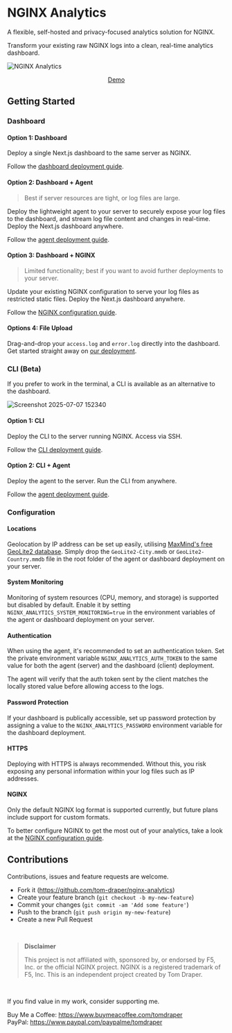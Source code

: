 # NGINX Analytics

A flexible, self-hosted and privacy-focused analytics solution for NGINX.

Transform your existing raw NGINX logs into a clean, real-time analytics dashboard.

![NGINX Analytics](https://github.com/user-attachments/assets/b0fc1334-22e0-4d2c-9219-29d69a86a679)

<p align="center">
  <a href="https://nginx.apianalytics.dev/dashboard/demo">Demo</a>
</p>

## Getting Started

### Dashboard

#### Option 1: Dashboard

Deploy a single Next.js dashboard to the same server as NGINX.

Follow the <a href="./dashboard/README.md">dashboard deployment guide</a>.

#### Option 2: Dashboard + Agent

> Best if server resources are tight, or log files are large.

Deploy the lightweight agent to your server to securely expose your log files to the dashboard, and stream log file content and changes in real-time. Deploy the Next.js dashboard anywhere. 

Follow the <a href="./agent/README.md">agent deployment guide</a>.

#### Option 3: Dashboard + NGINX

> Limited functionality; best if you want to avoid further deployments to your server.

Update your existing NGINX configuration to serve your log files as restricted static files. Deploy the Next.js dashboard anywhere.

Follow the <a href="./dashboard/nginx/README.md">NGINX configuration guide</a>.

#### Options 4: File Upload

Drag-and-drop your `access.log` and `error.log` directly into the dashboard. Get started straight away on <a href="https://nginx.apianalytics.dev/dashboard">our deployment</a>.

### CLI (Beta)

If you prefer to work in the terminal, a CLI is available as an alternative to the dashboard. 

![Screenshot 2025-07-07 152340](https://github.com/user-attachments/assets/a9b4bdd7-0773-46da-8811-9bd47046a22c)

#### Option 1: CLI

Deploy the CLI to the server running NGINX. Access via SSH.

Follow the <a href="./cli/README.md">CLI deployment guide</a>.

#### Option 2: CLI + Agent 

Deploy the agent to the server. Run the CLI from anywhere.

Follow the <a href="./agent/README.md">agent deployment guide</a>.

### Configuration

#### Locations

Geolocation by IP address can be set up easily, utilising <a href="https://www.maxmind.com/en/home">MaxMind's free GeoLite2 database</a>. Simply drop the `GeoLite2-City.mmdb` or `GeoLite2-Country.mmdb` file in the root folder of the agent or dashboard deployment on your server.

#### System Monitoring

Monitoring of system resources (CPU, memory, and storage) is supported but disabled by default. Enable it by setting `NGINX_ANALYTICS_SYSTEM_MONITORING=true` in the environment variables of the agent or dashboard deployment on your server.

#### Authentication

When using the agent, it's recommended to set an authentication token. Set the private environment variable `NGINX_ANALYTICS_AUTH_TOKEN` to the same value for both the agent (server) and the dashboard (client) deployment.

The agent will verify that the auth token sent by the client matches the locally stored value before allowing access to the logs.

#### Password Protection

If your dashboard is publically accessible, set up password protection by assigning a value to the `NGINX_ANALYTICS_PASSWORD` environment variable for the dashboard deployment.

#### HTTPS

Deploying with HTTPS is always recommended. Without this, you risk exposing any personal information within your log files such as IP addresses.

#### NGINX

Only the default NGINX log format is supported currently, but future plans include support for custom formats.

To better configure NGINX to get the most out of your analytics, take a look at the <a href="./nginx/README.md">NGINX configuration guide</a>.

## Contributions

Contributions, issues and feature requests are welcome.

- Fork it (https://github.com/tom-draper/nginx-analytics)
- Create your feature branch (`git checkout -b my-new-feature`)
- Commit your changes (`git commit -am 'Add some feature'`)
- Push to the branch (`git push origin my-new-feature`)
- Create a new Pull Request

<br>

> **Disclaimer**
>
> This project is not affiliated with, sponsored by, or endorsed by F5, Inc. or the official NGINX project.
> NGINX is a registered trademark of F5, Inc. This is an independent project created by Tom Draper.

<br>

If you find value in my work, consider supporting me.

Buy Me a Coffee: https://www.buymeacoffee.com/tomdraper<br>
PayPal: https://www.paypal.com/paypalme/tomdraper
